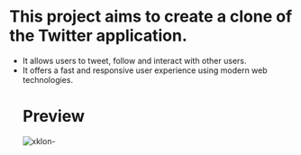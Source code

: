 # This project aims to create a clone of the Twitter application. 
* It allows users to tweet, follow and interact with other users.
* It offers a fast and responsive user experience using modern web technologies.
  # Preview
  ![xklon-](https://github.com/user-attachments/assets/a65fbba2-f38b-45ec-af7c-ae2d7c2619a6)
